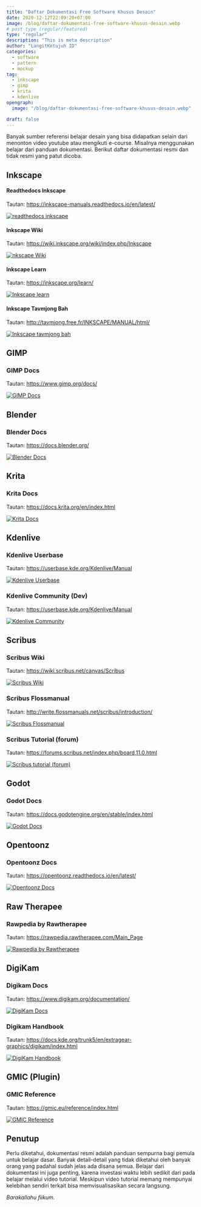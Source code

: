 ```yaml
---
title: "Daftar Dokumentasi Free Software Khusus Desain"
date: 2020-12-12T22:09:20+07:00
image: /blog/daftar-dokumentasi-free-software-khusus-desain.webp
# post type (regular/featured)
type: "regular"
description: "This is meta description"
author: "LangitKetujuh ID"
categories:
  - software
  - pattern
  - mockup
tag:
  - inkscape
  - gimp
  - krita
  - kdenlive
opengraph:
  image: "/blog/daftar-dokumentasi-free-software-khusus-desain.webp"

draft: false
---
```


Banyak sumber referensi belajar desain yang bisa didapatkan selain dari menonton video youtube atau mengikuti e-course. Misalnya menggunakan belajar dari panduan dokumentasi. Berikut daftar dokumentasi resmi dan tidak resmi yang patut dicoba.

## Inkscape

#### Readthedocs Inkscape

Tautan: https://inkscape-manuals.readthedocs.io/en/latest/

[![readthedocs inkscape](/blog/readthedocs-inkscape.webp)](https://inkscape-manuals.readthedocs.io/en/latest/)

#### Inkscape Wiki

Tautan: https://wiki.inkscape.org/wiki/index.php/Inkscape

[![nkscape Wiki](/blog/inkscape-wiki.webp)](https://wiki.inkscape.org/wiki/index.php/Inkscape)

#### Inkscape Learn

Tautan: https://inkscape.org/learn/

[![Inkscape learn](/blog/inkscape-learn.webp)](https://inkscape.org/learn/)

#### Inkscape Tavmjong Bah

Tautan: http://tavmjong.free.fr/INKSCAPE/MANUAL/html/

[![Inkscape tavmjong bah](/blog/inkscape-tavmjong-bah.webp)](http://tavmjong.free.fr/INKSCAPE/MANUAL/html/)

## GIMP

### GIMP Docs

Tautan: https://www.gimp.org/docs/

[![GIMP Docs](/blog/gimp-docs.webp)](https://www.gimp.org/docs/)

## Blender

### Blender Docs

Tautan: https://docs.blender.org/

[![Blender Docs](/blog/blender-docs.webp)](https://docs.blender.org/)

## Krita

### Krita Docs

Tautan: https://docs.krita.org/en/index.html

[![Krita Docs](/blog/krita-docs.webp)](https://docs.krita.org/en/index.html)

## Kdenlive

### Kdenlive Userbase

Tautan: https://userbase.kde.org/Kdenlive/Manual

[![Kdenlive Userbase](/blog/kdenlive-userbase.webp)](https://userbase.kde.org/Kdenlive/Manual)

### Kdenlive Community (Dev)

Tautan: https://userbase.kde.org/Kdenlive/Manual

[![Kdenlive Community](/blog/kdenlive-community.webp)](https://community.kde.org/Kdenlive)

## Scribus

### Scribus Wiki

Tautan: https://wiki.scribus.net/canvas/Scribus

[![Scribus Wiki](/blog/scribus-wiki.webp)](https://wiki.scribus.net/canvas/Scribus)

### Scribus Flossmanual

Tautan: http://write.flossmanuals.net/scribus/introduction/

[![Scribus Flossmanual](/blog/scribus-flossmanual.webp)](http://write.flossmanuals.net/scribus/introduction/)

### Scribus Tutorial (forum)

Tautan: https://forums.scribus.net/index.php/board,11.0.html

[![Scribus tutorial (forum)](/blog/scribus-tutorial.webp)](https://forums.scribus.net/index.php/board,11.0.html)

## Godot

### Godot Docs

Tautan: https://docs.godotengine.org/en/stable/index.html

[![Godot Docs](/blog/godot-docs.webp)](https://docs.godotengine.org/en/stable/index.html)

## Opentoonz

### Opentoonz Docs

Tautan: https://opentoonz.readthedocs.io/en/latest/

[![Opentoonz Docs](/blog/opentoonz-docs.webp)](https://opentoonz.readthedocs.io/en/latest/)

## Raw Therapee

### Rawpedia by Rawtherapee

Tautan: https://rawpedia.rawtherapee.com/Main_Page

[![Rawpedia by Rawtherapee](/blog/rawpedia-by-rawtherapee.webp)](https://rawpedia.rawtherapee.com/Main_Page)

## DigiKam

### Digikam Docs

Tautan: https://www.digikam.org/documentation/

[![DigiKam Docs](/blog/digikam-docs.webp)](https://www.digikam.org/documentation/)

### Digikam Handbook

Tautan: https://docs.kde.org/trunk5/en/extragear-graphics/digikam/index.html

[![DigiKam Handbook](/blog/digikam-handbook.webp)](https://docs.kde.org/trunk5/en/extragear-graphics/digikam/index.html)

## GMIC (Plugin)

### GMIC Reference

Tautan: https://gmic.eu/reference/index.html

[![GMIC Reference](/blog/gmic-reference.webp)](https://gmic.eu/reference/index.html)

## Penutup

Perlu diketahui, dokumentasi resmi adalah panduan sempurna bagi pemula untuk belajar dasar. Banyak detail-detail yang tidak diketahui oleh banyak orang yang padahal sudah jelas ada disana semua. Belajar dari dokumentasi ini juga penting, karena investasi waktu lebih sedikit dari pada belajar melalui video tutorial. Meskipun video tutorial memang mempunyai kelebihan sendiri terkait bisa memvisualisasikan secara langsung.

_Barakallahu fiikum._
